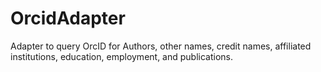 # OrcidAdapter
Adapter to query OrcID for Authors, other names, credit names, affiliated institutions, education, employment, and publications.



